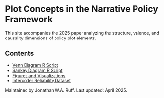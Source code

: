 <!DOCTYPE html>
<html lang="en">
<head>
  <meta charset="UTF-8">
</head>
<body>
  <h1>Plot Concepts in the Narrative Policy Framework</h1>
  <p>This site accompanies the 2025 paper analyzing the structure, valence, and causality dimensions of policy plot elements.</p>

  <h2>Contents</h2>
  <ul>
    <li><a href="scripts/venn_diagram.R">Venn Diagram R Script</a></li>
    <li><a href="scripts/sankey_plot.R">Sankey Diagram R Script</a></li>
    <li><a href="figures/">Figures and Visualizations</a></li>
    <li><a href="data/coded_data.xlsx">Intercoder Reliability Dataset</a></li>
  </ul>

  <p>Maintained by Jonathan W.A. Ruff. Last updated: April 2025.</p>
</body>
</html>

